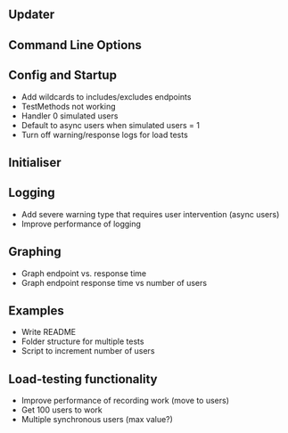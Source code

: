 ## Updater

## Command Line Options

## Config and Startup
 * Add wildcards to includes/excludes endpoints
 * TestMethods not working
 * Handler 0 simulated users
 * Default to async users when simulated users = 1
 * Turn off warning/response logs for load tests

## Initialiser

## Logging
 * Add severe warning type that requires user intervention (async users)
 * Improve performance of logging

## Graphing
 * Graph endpoint vs. response time
 * Graph endpoint response time vs number of users

## Examples
 * Write README
 * Folder structure for multiple tests
 * Script to increment number of users

## Load-testing functionality
 * Improve performance of recording work (move to users)
 * Get 100 users to work
 * Multiple synchronous users (max value?)